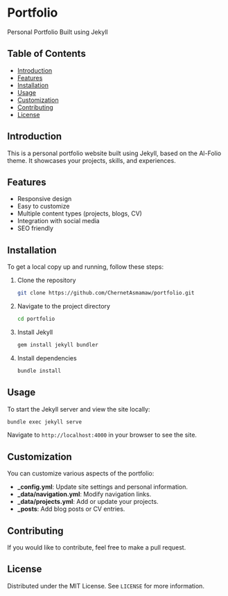 # Portfolio

Personal Portfolio Built using Jekyll

## Table of Contents
- [Introduction](#introduction)
- [Features](#features)
- [Installation](#installation)
- [Usage](#usage)
- [Customization](#customization)
- [Contributing](#contributing)
- [License](#license)

## Introduction
This is a personal portfolio website built using Jekyll, based on the Al-Folio theme. It showcases your projects, skills, and experiences.

## Features
- Responsive design
- Easy to customize
- Multiple content types (projects, blogs, CV)
- Integration with social media
- SEO friendly

## Installation
To get a local copy up and running, follow these steps:

1. Clone the repository
    ```sh
    git clone https://github.com/ChernetAsmamaw/portfolio.git
    ```
2. Navigate to the project directory
    ```sh
    cd portfolio
    ```
3. Install Jekyll
    ```sh
    gem install jekyll bundler
    ```
4. Install dependencies
    ```sh
    bundle install
    ```

## Usage
To start the Jekyll server and view the site locally:
```sh
bundle exec jekyll serve
```
Navigate to `http://localhost:4000` in your browser to see the site.

## Customization
You can customize various aspects of the portfolio:
- **_config.yml**: Update site settings and personal information.
- **_data/navigation.yml**: Modify navigation links.
- **_data/projects.yml**: Add or update your projects.
- **_posts**: Add blog posts or CV entries.

## Contributing
If you would like to contribute, feel free to make a pull request.

## License
Distributed under the MIT License. See `LICENSE` for more information.